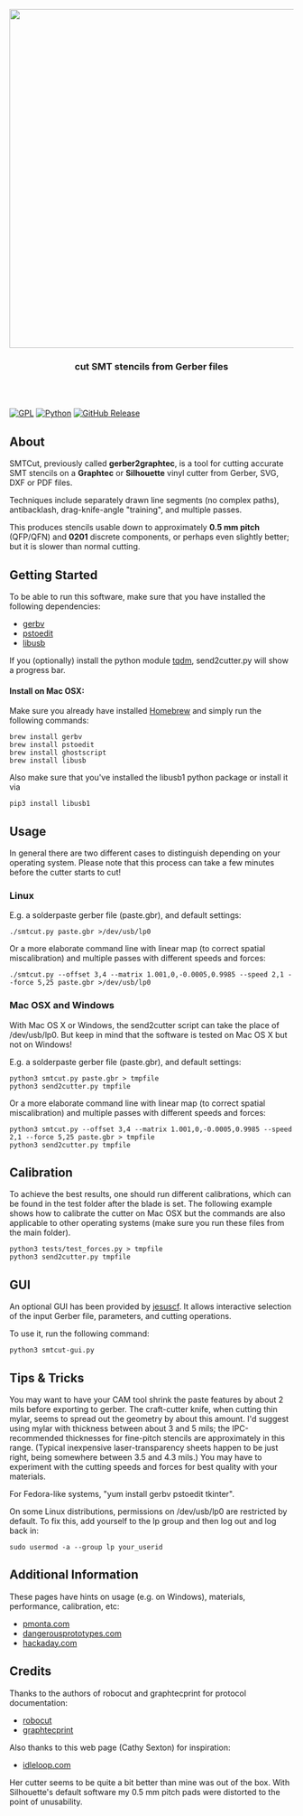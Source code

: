 <p align="center">
  <img width="600" src="logo.png">
  <h3 align="center">cut SMT stencils from Gerber files</h3>
</p>
<br><br>

[![GPL](https://img.shields.io/badge/license-GPL-blue)](https://github.com/Jeinzi/SMTCut/blob/master/LICENSE)
[![Python](https://img.shields.io/badge/language-Python3-orange)](https://www.python.org)
[![GitHub Release](https://img.shields.io/badge/release-v0.2-brightgreen)](https://github.com/Jeinzi/SMTCut/releases)

## About
SMTCut, previously called **gerber2graphtec**, is a tool for cutting accurate SMT stencils on a **Graphtec** or **Silhouette** vinyl cutter from Gerber, SVG, DXF or PDF files.<br>

Techniques include separately drawn line segments (no complex paths), antibacklash, drag-knife-angle "training", and multiple passes.<br>

This produces stencils usable down to approximately **0.5 mm pitch** (QFP/QFN) and **0201** discrete components, or perhaps even slightly better; but it is slower than normal cutting.


## Getting Started
To be able to run this software, make sure that you have installed the following dependencies:

- [gerbv](https://gerbv.github.io)
- [pstoedit](http://www.calvina.de/pstoedit)
- [libusb](https://libusb.info)

If you (optionally) install the python module [tqdm](https://github.com/tqdm/tqdm), send2cutter.py will show a progress bar.

#### Install on Mac OSX:
Make sure you already have installed [Homebrew](https://brew.sh/) and simply run the following commands:

```
brew install gerbv
brew install pstoedit
brew install ghostscript
brew install libusb
```
Also make sure that you've installed the libusb1 python package or install it via
```
pip3 install libusb1
```

## Usage
In general there are two different cases to distinguish depending on your operating system. Please note that this process can take a few minutes before the cutter starts to cut!

### Linux
E.g. a solderpaste gerber file (paste.gbr), and default settings:

```
./smtcut.py paste.gbr >/dev/usb/lp0
```

Or a more elaborate command line with linear map (to correct spatial miscalibration) and multiple passes with different speeds and forces:

```
./smtcut.py --offset 3,4 --matrix 1.001,0,-0.0005,0.9985 --speed 2,1 --force 5,25 paste.gbr >/dev/usb/lp0
```

### Mac OSX and Windows
With Mac OS X or Windows, the send2cutter script can take the place of /dev/usb/lp0. But keep in mind that the software is tested on Mac OS X but not on Windows!

E.g. a solderpaste gerber file (paste.gbr), and default settings:

```
python3 smtcut.py paste.gbr > tmpfile
python3 send2cutter.py tmpfile
```

Or a more elaborate command line with linear map (to correct spatial miscalibration) and multiple passes with different speeds and forces:

```
python3 smtcut.py --offset 3,4 --matrix 1.001,0,-0.0005,0.9985 --speed 2,1 --force 5,25 paste.gbr > tmpfile
python3 send2cutter.py tmpfile
```


## Calibration
To achieve the best results, one should run different calibrations, which can be found in the test folder after the blade is set. The following example shows how to calibrate the cutter on Mac OSX but the commands are also applicable to other operating systems (make sure you run these files from the main folder).

```
python3 tests/test_forces.py > tmpfile
python3 send2cutter.py tmpfile
```

## GUI
An optional GUI has been provided by [jesuscf](https://github.com/jesuscfv). It allows interactive selection of the input Gerber file, parameters, and cutting operations.

To use it, run the following command:

```
python3 smtcut-gui.py
```

## Tips & Tricks
You may want to have your CAM tool shrink the paste features by about 2 mils before exporting to gerber.  The craft-cutter knife, when cutting thin mylar, seems to spread out the geometry by about this amount.  I'd suggest using mylar with thickness between about 3 and 5 mils; the IPC-recommended thicknesses for fine-pitch stencils are approximately in this range.  (Typical inexpensive laser-transparency sheets happen to be just right, being somewhere between 3.5 and 4.3 mils.)  You may have to experiment with the cutting speeds and forces for best quality with your materials.

For Fedora-like systems, "yum install gerbv pstoedit tkinter".

On some Linux distributions, permissions on /dev/usb/lp0 are restricted by default.  To fix this, add yourself to the lp group and then log out and log back in:

```
sudo usermod -a --group lp your_userid
```

## Additional Information
These pages have hints on usage (e.g. on Windows), materials, performance, calibration, etc:

- [pmonta.com](http://pmonta.com/smt-stencil-cutting.html)
- [dangerousprototypes.com](http://dangerousprototypes.com/forum/viewtopic.php?f=68&t=5341)
- [hackaday.com](http://hackaday.com/2012/12/27/diy-smd-stencils-made-with-a-craft-cutter/)

## Credits
Thanks to the authors of robocut and graphtecprint for protocol documentation:

- [robocut](https://github.com/Timmmm/robocut)
- [graphtecprint](https://github.com/jnweiger/graphtecprint)

Also thanks to this web page (Cathy Sexton) for inspiration:

- [idleloop.com](https://www.idleloop.com/robotics/cutter/index.php)

Her cutter seems to be quite a bit better than mine was out of the box.
With Silhouette's default software my 0.5 mm pitch pads were distorted to the point of unusability.
